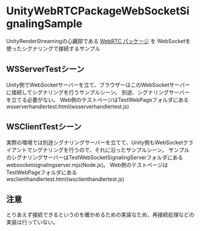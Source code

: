# UnityWebRTCPackageWebSocketSignalingSample
UnityRenderStreamingの心臓部である [WebRTC パッケージ](https://github.com/Unity-Technologies/com.unity.webrtc) を
WebSocketを使ったシグナリングで接続するサンプル

## WSServerTestシーン
Unity側でWebSocketサーバーを立て、ブラウザーはこのWebSocketサーバーに接続してシグナリングを行うサンプルシーン。
別途、シグナリングサーバーを立てる必要がない。
Web側のテストページはTestWebPageフォルダにある wsserverhandlertest.html(wsserverhandlertest.js)

## WSClientTestシーン
実際の環境では別途シグナリングサーバーを立てて、Unity側もWebSocketクライアントでシグナリングを行うので、それに沿ったサンプルシーン。
サンプルのシグナリングサーバーはTestWebSocketSignalingServerフォルダにあるwebsocketsignalingserver.mjs(Node.js)。
Web側のテストページはTestWebPageフォルダにある wsclienthandlertest.html(wsclienthandlertest.js)

## 注意
とりあえず接続できるというのを確かめるための実装なため、再接続処理などの実装は行っていない。
